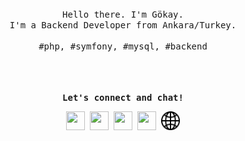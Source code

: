 <p align="center">
  <br>
  <br>
  <br>
  <samp>Hello there. I'm Gökay.<br> I'm a Backend Developer from Ankara/Turkey.<br><br>#php, #symfony, #mysql, #backend</samp>
  <br>
  <br>
  <br>
  <br>
</p>

<p align="center">
  <samp><b>Let's connect and chat!</b></samp>

  <p align="center">
    <a href="https://twitter.com/skymoonsun_dev" alt="Twitter"><img src="https://gokaygunes.net/img/signature/twitter.png" height="30" width="30"></a>&nbsp;
    <a href="https://www.linkedin.com/in/skymoonsun/" alt="Linkedin"><img src="https://gokaygunes.net/img/signature/linkedin.png" height="30" width="30"></a>&nbsp;
    <a href="https://www.instagram.com/skymoonsun.dev" alt="Instagram"><img src="https://gokaygunes.net/img/signature/instagram.png" height="30" width="30"></a>&nbsp;
     <a href="https://t.me/skym00nsun" alt="Telegram"><img src="https://gokaygunes.net/img/signature/telegram.png" height="30" width="30"></a>&nbsp;
     <a href="https://gokaygunes.net/"><img src="https://github.com/jatin-pahuja/jatin-pahuja/blob/master/globe.png" height="30" width="30"></a>

  </p>
    
</p>
